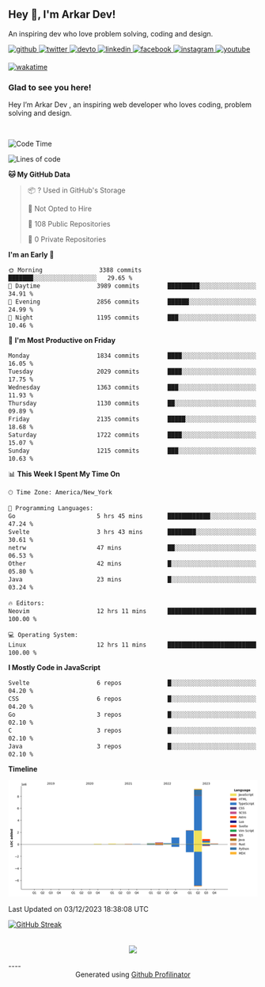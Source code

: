 ## Hey 👋, I'm Arkar Dev!  

An inspiring dev who love problem solving, coding and design.

<a href="https://github.com/Riley1101" target="_blank">
<img src=https://img.shields.io/badge/github-%2324292e.svg?&style=for-the-badge&logo=github&logoColor=white alt=github style="margin-bottom: 5px;" />
</a>
<a href="https://twitter.com/arkardev" target="_blank">
<img src=https://img.shields.io/badge/twitter-%2300acee.svg?&style=for-the-badge&logo=twitter&logoColor=white alt=twitter style="margin-bottom: 5px;" />
</a>
<a href="https://dev.to/riley1101" target="_blank">
<img src=https://img.shields.io/badge/dev.to-%2308090A.svg?&style=for-the-badge&logo=dev.to&logoColor=white alt=devto style="margin-bottom: 5px;" />
</a>
<a href="https://linkedin.com/in/arkar-kaung-myat" target="_blank">
<img src=https://img.shields.io/badge/linkedin-%231E77B5.svg?&style=for-the-badge&logo=linkedin&logoColor=white alt=linkedin style="margin-bottom: 5px;" />
</a>
<a href="https://www.facebook.com/riley.eileen.75" target="_blank">
<img src=https://img.shields.io/badge/facebook-%232E87FB.svg?&style=for-the-badge&logo=facebook&logoColor=white alt=facebook style="margin-bottom: 5px;" />
</a>
<a href="https://instagram.com/rileys1101" target="_blank">
<img src=https://img.shields.io/badge/instagram-%23000000.svg?&style=for-the-badge&logo=instagram&logoColor=white alt=instagram style="margin-bottom: 5px;" />
</a>
<a href="https://www.youtube.com/channel/UC_RfEQCC3gL2AzsFFAABikg" target="_blank">
<img src=https://img.shields.io/badge/youtube-%23EE4831.svg?&style=for-the-badge&logo=youtube&logoColor=white alt=youtube style="margin-bottom: 5px;" />
</a>  
  
[![wakatime](https://wakatime.com/badge/user/cf23b6e3-75f8-4c04-b0e3-273191c8d2ec.svg)](https://wakatime.com/@cf23b6e3-75f8-4c04-b0e3-273191c8d2ec)


### Glad to see you here!  
Hey I’m Arkar Dev , an inspiring web developer who loves coding, problem solving and design.

<br/>

<!--START_SECTION:waka-->
![Code Time](http://img.shields.io/badge/Code%20Time-756%20hrs%207%20mins-blue)

![Lines of code](https://img.shields.io/badge/From%20Hello%20World%20I%27ve%20Written-14.7%20million%20lines%20of%20code-blue)

**🐱 My GitHub Data** 

> 📦 ? Used in GitHub's Storage 
 > 
> 🚫 Not Opted to Hire
 > 
> 📜 108 Public Repositories 
 > 
> 🔑 0 Private Repositories 
 > 
**I'm an Early 🐤** 

```text
🌞 Morning                3388 commits        ███████░░░░░░░░░░░░░░░░░░   29.65 % 
🌆 Daytime                3989 commits        █████████░░░░░░░░░░░░░░░░   34.91 % 
🌃 Evening                2856 commits        ██████░░░░░░░░░░░░░░░░░░░   24.99 % 
🌙 Night                  1195 commits        ███░░░░░░░░░░░░░░░░░░░░░░   10.46 % 
```
📅 **I'm Most Productive on Friday** 

```text
Monday                   1834 commits        ████░░░░░░░░░░░░░░░░░░░░░   16.05 % 
Tuesday                  2029 commits        ████░░░░░░░░░░░░░░░░░░░░░   17.75 % 
Wednesday                1363 commits        ███░░░░░░░░░░░░░░░░░░░░░░   11.93 % 
Thursday                 1130 commits        ██░░░░░░░░░░░░░░░░░░░░░░░   09.89 % 
Friday                   2135 commits        █████░░░░░░░░░░░░░░░░░░░░   18.68 % 
Saturday                 1722 commits        ████░░░░░░░░░░░░░░░░░░░░░   15.07 % 
Sunday                   1215 commits        ███░░░░░░░░░░░░░░░░░░░░░░   10.63 % 
```


📊 **This Week I Spent My Time On** 

```text
🕑︎ Time Zone: America/New_York

💬 Programming Languages: 
Go                       5 hrs 45 mins       ████████████░░░░░░░░░░░░░   47.24 % 
Svelte                   3 hrs 43 mins       ████████░░░░░░░░░░░░░░░░░   30.61 % 
netrw                    47 mins             ██░░░░░░░░░░░░░░░░░░░░░░░   06.53 % 
Other                    42 mins             █░░░░░░░░░░░░░░░░░░░░░░░░   05.80 % 
Java                     23 mins             █░░░░░░░░░░░░░░░░░░░░░░░░   03.24 % 

🔥 Editors: 
Neovim                   12 hrs 11 mins      █████████████████████████   100.00 % 

💻 Operating System: 
Linux                    12 hrs 11 mins      █████████████████████████   100.00 % 
```

**I Mostly Code in JavaScript** 

```text
Svelte                   6 repos             █░░░░░░░░░░░░░░░░░░░░░░░░   04.20 % 
CSS                      6 repos             █░░░░░░░░░░░░░░░░░░░░░░░░   04.20 % 
Go                       3 repos             █░░░░░░░░░░░░░░░░░░░░░░░░   02.10 % 
C                        3 repos             █░░░░░░░░░░░░░░░░░░░░░░░░   02.10 % 
Java                     3 repos             █░░░░░░░░░░░░░░░░░░░░░░░░   02.10 % 
```



**Timeline**

![Lines of Code chart](https://raw.githubusercontent.com/Riley1101/Riley1101/main/assets/bar_graph.png)


 Last Updated on 03/12/2023 18:38:08 UTC
<!--END_SECTION:waka-->

[![GitHub Streak](https://streak-stats.demolab.com?user=Riley1101)](https://git.io/streak-stats)
  
<br/>  
<div align="center">
<img src="https://komarev.com/ghpvc/?username=Riley1101&&style=flat-square" align="center" />
</div>  
<br/>  
----
<div align="center">Generated using <a href="https://profilinator.rishav.dev/" target="_blank">Github Profilinator</a></div>

